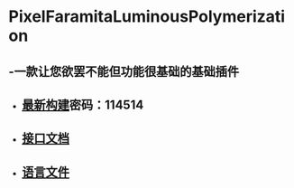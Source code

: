 # PixelFaramitaLuminousPolymerization
## -一款让您欲罢不能但功能很基础的基础插件

- ## [最新构建](https://gxh.lanzoum.com/b03v3gxbi)密码：114514

- ## [接口文档](docs/RemoteCall.md)

- ## [语言文件](lang)
